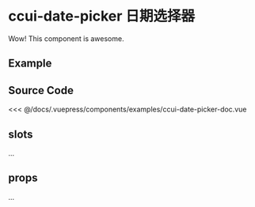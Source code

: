 # ccui-date-picker 日期选择器
      
Wow! This component is awesome.

## Example

<Demo componentName="examples-ccui-date-picker-doc" />

## Source Code

<SourceCode>
<<< @/docs/.vuepress/components/examples/ccui-date-picker-doc.vue
</SourceCode>

## slots

...

## props

...
